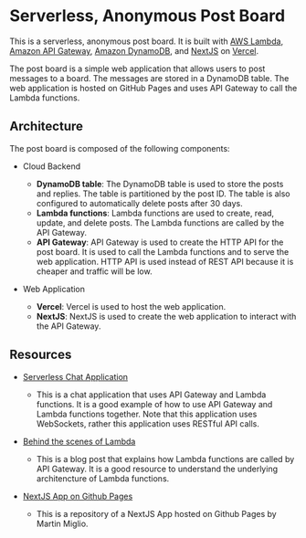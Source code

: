 # Serverless, Anonymous Post Board

This is a serverless, anonymous post board. It is built with [AWS Lambda](https://aws.amazon.com/lambda/), [Amazon API Gateway](https://aws.amazon.com/api-gateway/), [Amazon DynamoDB](https://aws.amazon.com/dynamodb/), and [NextJS](https://nextjs.org/) on [Vercel](https://vercel.com).

The post board is a simple web application that allows users to post messages to a board. The messages are stored in a DynamoDB table. The web application is hosted on GitHub Pages and uses API Gateway to call the Lambda functions.

## Architecture

The post board is composed of the following components:

- Cloud Backend

  - **DynamoDB table**: The DynamoDB table is used to store the posts and replies. The table is partitioned by the post ID. The table is also configured to automatically delete posts after 30 days.
  - **Lambda functions**: Lambda functions are used to create, read, update, and delete posts. The Lambda functions are called by the API Gateway.
  - **API Gateway**: API Gateway is used to create the HTTP API for the post board. It is used to call the Lambda functions and to serve the web application. HTTP API is used instead of REST API because it is cheaper and traffic will be low.

- Web Application
  - **Vercel**: Vercel is used to host the web application.
  - **NextJS**: NextJS is used to create the web application to interact with the API Gateway.

## Resources

- [Serverless Chat Application](https://docs.aws.amazon.com/apigateway/latest/developerguide/websocket-api-chat-app.html)

  - This is a chat application that uses API Gateway and Lambda functions. It is a good example of how to use API Gateway and Lambda functions together. Note that this application uses WebSockets, rather this application uses RESTful API calls.

- [Behind the scenes of Lambda](https://www.bschaatsbergen.com/behind-the-scenes-lambda/)

  - This is a blog post that explains how Lambda functions are called by API Gateway. It is a good resource to understand the underlying architencture of Lambda functions.

- [NextJS App on Github Pages](https://github.com/marmig0404/portfolio)

  - This is a repository of a NextJS App hosted on Github Pages by Martin Miglio.
